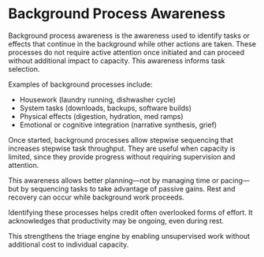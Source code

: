# Background Process Awareness

Background process awareness is the awareness used to identify
tasks or effects that continue in the background while other
actions are taken. These processes do not require active attention
once initiated and can proceed without additional impact to
capacity. This awareness informs task selection.

Examples of background processes include:
- Housework (laundry running, dishwasher cycle)
- System tasks (downloads, backups, software builds)
- Physical effects (digestion, hydration, med ramps)
- Emotional or cognitive integration (narrative synthesis, grief)

Once started, background processes allow stepwise sequencing
that increases stepwise task throughput. They are useful when 
capacity is limited, since they provide progress without requiring
supervision and attention.

This awareness allows better planning—not by managing time or
pacing—but by sequencing tasks to take advantage of passive
gains. Rest and recovery can occur while background work proceeds.

Identifying these processes helps credit often overlooked forms
of effort. It acknowledges that productivity may be ongoing, 
even during rest.

This strengthens the triage engine by enabling unsupervised
work without additional cost to individual capacity.
